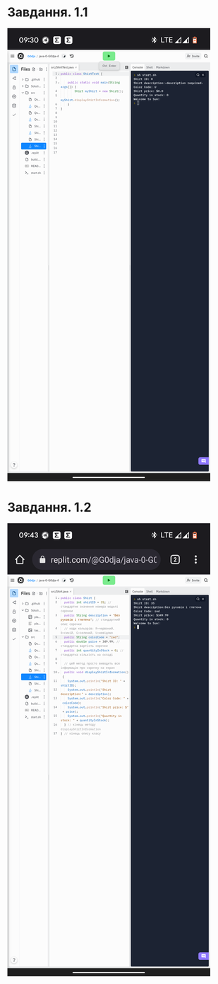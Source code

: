 # Завдання. 1.1
![](https://raw.githubusercontent.com/ppc-ntu-khpi/java-0-G0dja/master/Solution/task1.1.png) 
# Завдання. 1.2
![](https://raw.githubusercontent.com/ppc-ntu-khpi/java-0-G0dja/master/Solution/task1.2.png)
